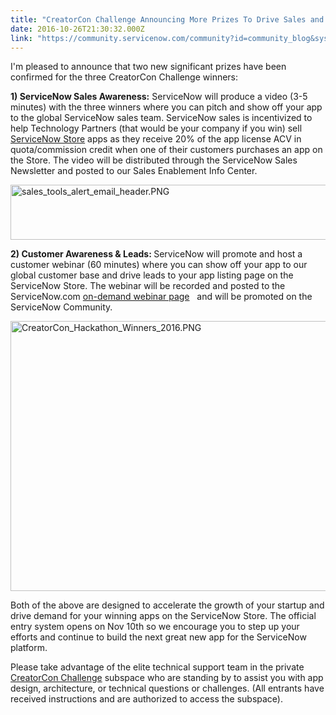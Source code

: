 ```yaml
---
title: "CreatorCon Challenge Announcing More Prizes To Drive Sales and Customer Awareness"
date: 2016-10-26T21:30:32.000Z
link: "https://community.servicenow.com/community?id=community_blog&sys_id=269caee1dbd0dbc01dcaf3231f96193b"
---
```

<p>I'm pleased to announce that two new significant prizes have been confirmed for the three CreatorCon Challenge winners:</p><p></p><p><strong>1) ServiceNow Sales Awareness:</strong> ServiceNow will produce a video (3-5 minutes) with the three winners where you can pitch and show off your app to the global ServiceNow sales team. ServiceNow sales is incentivized to help Technology Partners (that would be your company if you win) sell <a title="tore.servicenow.com/" href="https://store.servicenow.com/">ServiceNow Store</a> apps as they receive 20% of the app license ACV in quota/commission credit when one of their customers purchases an app on the Store. The video will be distributed through the ServiceNow Sales Newsletter and posted to our Sales Enablement Info Center.</p><p></p><p><img   alt="sales_tools_alert_email_header.PNG" class="image-2 jive-image" src="846d8182db1897049c9ffb651f961907.iix" style="width: 620px; height: 88px; display: block; margin-left: auto; margin-right: auto;"/></p><p></p><p><strong>2) Customer Awareness &amp; Leads: </strong>ServiceNow will promote and host a customer webinar (60 minutes) where you can show off your app to our global customer base and drive leads to your app listing page on the ServiceNow Store. The webinar will be recorded and posted to the ServiceNow.com <a title="w.servicenow.com/resources.html#contentPar_listresources_start=0&contentPar_listresources_max=40&filterThreeTags=servicenow%253Aarticle-types%2540%2540webinar" href="http://www.servicenow.com/resources.html#contentPar_listresources_start=0&amp;contentPar_listresources_max=40&amp;filterThreeTags=servicenow%253Aarticle-types%2540%2540webinar">on-demand webinar page</a>   and will be promoted on the ServiceNow Community.</p><p></p><p><img   alt="CreatorCon_Hackathon_Winners_2016.PNG" class="image-1 jive-image" height="432" src="c62923b9dbd41fc068c1fb651f9619cb.iix" style="display: block; margin-left: auto; margin-right: auto; height: 432px; width: 767.45px;" width="767"/></p><p></p><p>Both of the above are designed to accelerate the growth of your startup and drive demand for your winning apps on the ServiceNow Store. The official entry system opens on Nov 10th so we encourage you to step up your efforts and continue to build the next great new app for the ServiceNow platform.</p><p></p><p>Please take advantage of the elite technical support team in the private <a title="CreatorCon Challenge" __default_attr="2354" __jive_macro_name="community" class="jive_macro_community jive_macro" data-orig-content="CreatorCon Challenge" data-renderedposition="1460_8_263_37" href="undefined2354">CreatorCon Challenge</a> subspace who are standing by to assist you with app design, architecture, or technical questions or challenges. (All entrants have received instructions and are authorized to access the subspace).</p>
